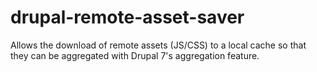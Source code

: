drupal-remote-asset-saver
=========================

Allows the download of remote assets (JS/CSS) to a local cache so that they can be aggregated with Drupal 7's aggregation feature.
